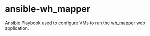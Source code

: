 # ansible-wh_mapper
Ansible Playbook used to configure VMs to run the
[wh_mapper](https://github.com/sovietmonk3y/wh_mapper) web application.